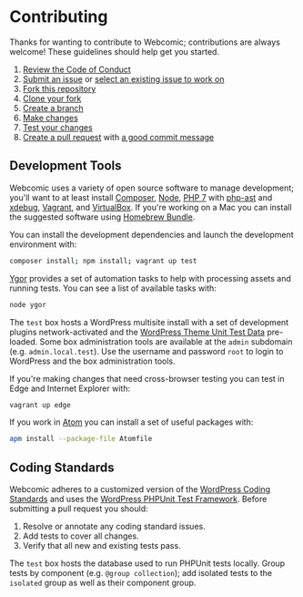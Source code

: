 # Contributing

Thanks for wanting to contribute to Webcomic; contributions are always welcome!
These guidelines should help get you started.

1. [Review the Code of Conduct][conduct-it]
2. [Submit an issue][submit-it] or [select an existing issue to work on][issues]
3. [Fork this repository][fork-it]
4. [Clone your fork][clone-it]
5. [Create a branch][branch-it]
6. [Make changes][change-it]
7. [Test your changes][test-it]
8. [Create a pull request][pull-it] with [a good commit message][commit-it]

## Development Tools

Webcomic uses a variety of open source software to manage development; you'll
want to at least install [Composer], [Node], [PHP 7] with [php-ast] and
[xdebug], [Vagrant], and [VirtualBox]. If you're working on a Mac you can
install the suggested software using [Homebrew Bundle].

You can install the development dependencies and launch the development
environment with:

```sh
composer install; npm install; vagrant up test
```

[Ygor] provides a set of automation tasks to help with processing assets and
running tests. You can see a list of available tasks with:

```sh
node ygor
```

The `test` box hosts a WordPress multisite install with a set of development
plugins network-activated and the [WordPress Theme Unit Test Data] pre-loaded.
Some box administration tools are available at the `admin` subdomain (e.g.
`admin.local.test`). Use the username and password `root` to login to WordPress
and the box administration tools.

If you're making changes that need cross-browser testing you can test in Edge
and Internet Explorer with:

```sh
vagrant up edge
```

If you work in [Atom] you can install a set of useful packages with:

```sh
apm install --package-file Atomfile
```

## Coding Standards

Webcomic adheres to a customized version of the [WordPress Coding Standards] and
uses the [WordPress PHPUnit Test Framework]. Before submitting a pull request
you should:

1. Resolve or annotate any coding standard issues.
2. Add tests to cover all changes.
3. Verify that all new and existing tests pass.

The `test` box hosts the database used to run PHPUnit tests locally. Group tests
by component (e.g. `@group collection`); add isolated tests to the `isolated`
group as well as their component group.

[conduct-it]: https://github.com/mgsisk/webcomic/blob/master/code_of_conduct.md
[submit-it]: https://github.com/mgsisk/webcomic/issues/new
[issues]: https://github.com/mgsisk/webcomic/issues
[fork-it]: https://help.github.com/articles/fork-a-repo
[clone-it]: https://help.github.com/articles/cloning-a-repository
[branch-it]: https://help.github.com/articles/creating-and-deleting-branches-within-your-repository
[change-it]: #development-tools
[test-it]: #coding-standards
[pull-it]: https://help.github.com/articles/creating-a-pull-request
[commit-it]: https://chris.beams.io/posts/git-commit
[Homebrew Bundle]: https://github.com/Homebrew/homebrew-bundle
[Composer]: https://getcomposer.org
[Node]: https://nodejs.org
[PHP 7]: https://php.net
[php-ast]: https://github.com/nikic/php-ast
[xdebug]: https://github.com/xdebug/xdebug
[Vagrant]: https://vagrantup.com
[VirtualBox]: https://www.virtualbox.org
[Ygor]: https://github.com/shannonmoeller/ygor
[Atom]: https://atom.io
[WordPress Theme Unit Test Data]: https://github.com/WPTRT/theme-unit-test
[WordPress Coding Standards]: https://make.wordpress.org/core/handbook/best-practices/coding-standards
[WordPress PHPUnit Test Framework]: https://make.wordpress.org/core/handbook/testing/automated-testing/phpunit
